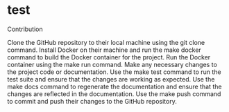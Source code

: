# test

Contribution

Clone the GitHub repository to their local machine using the git clone command.
Install Docker on their machine and run the make docker command to build the Docker container for the project.
Run the Docker container using the make run command.
Make any necessary changes to the project code or documentation.
Use the make test command to run the test suite and ensure that the changes are working as expected.
Use the make docs command to regenerate the documentation and ensure that the changes are reflected in the documentation.
Use the make push command to commit and push their changes to the GitHub repository.

